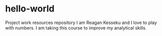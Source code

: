 # hello-world
Project work resources repository
I am Reagan Kesseku and I love to play with numbers.
I am taking this course to improve my analytical skills.
